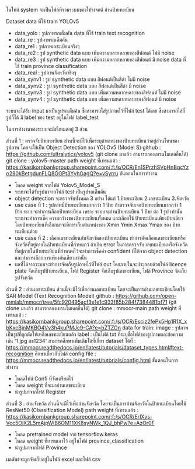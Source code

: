 ในไฟล์ system จะเป็นไฟล์ที่รวมระบบของโปรเจกต์ อ่านป้ายทะเบียน

Dataset 
data ที่ใช้ train YOLOv5 
- data_yolo : รูปภาพรถเต็มคัน
data ที่ใช้ train text recognition
- data_re : รูปภาพรถเต็มคัน
- data_re1 : รูปภาพเลขะเบียนจริงๆ
- data_re2 : รูป synthetic data แบบ เพิ่มความหลากหลายของสีฟอนต์ ไม่มี noise
- data_re3 : รูป synthetic data แบบ เพิ่มความหลากหลายของสีฟอนต์ มี noise
data ที่ใช้ train province classification
- data_real : รูปภาพจังหวัดจริงๆ
- data_synv1 : รูป synthetic data แบบ สีฟอนต์เป็นสีดำ ไม่มี noise
- data_synv2 : รูป synthetic data แบบ สีฟอนต์เป็นสีดำ มี noise
- data_synv3 : รูป synthetic data แบบ เพิ่มความหลากหลายของสีฟอนต์ ไม่มี noise
- data_synv4 : รูป synthetic data แบบ เพิ่มความหลากหลายของสีฟอนต์ มี noise

ระบบจะได้รับ input มาเป็นรูปรถเต็มค้น ซึ้งสามารถใส่รูปภาพไว้ที่ไฟล์ test ได้เลย ซึ่งสามารถใส่กี่รูปก็ได้
มี label ของ test อยู่ในไฟล์ label_test

ในการทำงานของระบบจะมีทั้งหมดอยู่ 3 ส่วน

ส่วนที่ 1 : ตรวจจับป้ายทะเบียน 
ส่วนนี้จะมีไว้เพื่อระบุตำแหน่งของป้ายทะเบียนว่าอยู่ส่วนไหนของรูปภาพ โดยจะใช้เป็น Object Detection ของ YOLOv5 (Model S)
github : https://github.com/ultralytics/yolov5 (git clone มาแล้ว สามารถลองเทรนโมเดลอื่นได้)
git clone : yolov5-master
path weight ที่เทรนแล้ว : https://kasikornbankgroup.sharepoint.com/:f:/s/OCR/En1SPrzhSVpHnBqcYzo280kBetgdunFLQ8GGPt3YyhGagQ?e=vSyrru
ขันตอนในการทำงาน
- โหลด weight จากไฟล์ Yolov5_Model_S
- ระบบจะได้รับรูปมาจากไฟล์ test เป็นรูปรถเต็มคัน
- object detection จะตรวจจับทั้งหมด 3 อย่าง ได้แก่ 1.ป้ายทะเบียน 2.เลขทะเบียน 3.จังหวัด
- use case ที่ 1 : รูปภาพมีป้ายทะเบียนมากกว่า 1 ป้าย
    ถ้าตรวจจับเจอป้ายทะเบียนมากกว่า 1 ป้าย ระบบจะทำการเลือกป้ายทะเบียน เพราะ ระบบจะอ่านป้ายทะเบียน 1 ป้าย ต่อ 1 รูป เท่านั้น
    ระบบจะทำการเช็ค ความกว้างของป้ายทะเบียนทั้งหมด และเลือกใช้ ป้ายทะเบียนเพียงป้ายเดียว โดยป้ายทะเบียนที่เลือกมาจะมีการเก็บตำแหน่งของ Xmin Ymin Xmax Ymax ของ ป้ายทะเบียนด้วย
- use case ที่ 2 : เลือกเลขทะเบียนกับจังหวัดของป้ายทะเบียน
    ทำการคัดเลือกเลขทะเบียนหรือจังหวัดที่อยู่ภายในป้ายทะเบียนที่กำหนกว้
    ถ้าเกิด error ในการตรวจจับ เลขทะเบียนหรือจังหวัดที่อยู่ภายในป้ายทะเบียนที่กำหนดไว้จะทำการเช็คค่า confident ที่ได้จาก object detection และทำการเลือกการเพียงอันเดียวเท่านั้น
- ผลที่ได้จากระบบจะทำการจัดเก็บรูปภาพไว้ที่ไฟล์ out โดยภายในจะประกอบด้วยไฟล์ licence plate จัดเก็บรูปป้ายทะเบียน, ไฟล์ Register จัดเก็บรูปเลขทะเบียน, ไฟล์ Province จัดเก็บรูปจังหวัด

ส่วนที่ 2 : อ่านเลขทะเบียน
ส่วนนี้จะมีไว้เพื่ออ่านเลขทะเบียน โดยจะเป็นการอ่านเลขทะเบียนโดยใช้ SAR Model (Text Recognition Model)
github : https://github.com/open-mmlab/mmocr/tree/5fc920495acf3e1e1c933f85b284f7384481bf71 
(git clone มาแล้ว สามารถลองเทรนโมเดลอื่นได้)
git clone : mmocr-main
path weight ที่เทรนแล้ว : https://kasikornbankgroup.sharepoint.com/:f:/s/OCR/Esciz2fePx5Hp1R1X_xbKxcBjnMKBO4Vv3h4kuPMJc9-CA?e=bZTZOn
data for train:
image : รูปภาพเป็นรูปที่ถูกตัดให้เหลือเลขทะเบียนแล้ว
label : เป็นไฟล์ txt ที่ระบุชื่อไฟล์ของรูปภาพและข้อความ เช่น '1.jpg กข1234'
สามารถศึกษาเพิ่มเติมได้ที่เกี่ยว dataset ได้ที่ : https://mmocr.readthedocs.io/en/latest/tutorials/dataset_types.html#text-recognition
ศึกษาเกี่ยวกับไฟล์ config file : https://mmocr.readthedocs.io/en/latest/tutorials/config.html
ขั้นตอนในการทำงาน
- โหลดไฟล์ Confi ที่จัดเตรียมไว้
- โหลด weight ที่จะมาอ่านเลขทะเบียน
- นำรูปมาจากไฟล์ Register

ส่วนที่ 3 : อ่านจังหวัด
ส่วนนี้จะมีไว้เพื่ออ่านจังหวัด โดยจะเป็นการอ่านจังหวัดในป้ายทะเบียนโดยใช้ ResNet50 (Classification Model)
path weight ที่เทรนแล้ว : https://kasikornbankgroup.sharepoint.com/:f:/s/OCR/ErIXvs-Vcc5OiX2L5mAjpWIB6OM11XK8syNWk_1QJ_bhPw?e=AzOr0F
- โหลด pretrained model จาก tensorflow.keras
- โหลด weight ที่เทรนเอาไว้ อยู่ในไฟล์ province_classification
- นำรูปมาจากไฟล์ Province

ผลลัพธ์จะถูกจัดเก็บอยู่ในไฟล์ excel และไฟล์ csv
